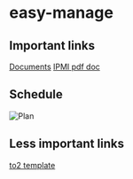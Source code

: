 # easy-manage

## Important links

[Documents](https://drive.google.com/open?id=1EreYxAh-ETU-srL9644vSiHSea4uAuf4)
[IPMI pdf doc](http://openipmi.sourceforge.net/IPMI.pdf)

## Schedule
![Plan](https://github.com/wojtekwanczyk/easy-manage/blob/master/easy_manage/resources/schedule.jpg)



## Less important links

[to2 template](https://trac.iisg.agh.edu.pl/to2/wiki/TemplateProject/Wizja)
